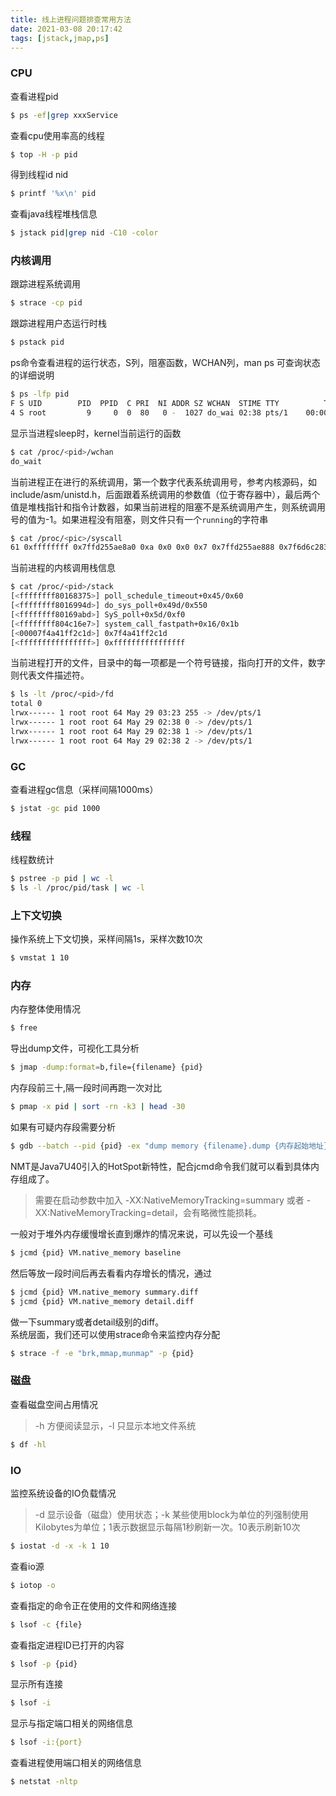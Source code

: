 ```yaml
---
title: 线上进程问题排查常用方法
date: 2021-03-08 20:17:42
tags: [jstack,jmap,ps]
---
```

### CPU
查看进程pid
```bash
$ ps -ef|grep xxxService
```
查看cpu使用率高的线程
```bash
$ top -H -p pid 
```
得到线程id nid  
```bash
$ printf '%x\n' pid 
```
查看java线程堆栈信息
```bash
$ jstack pid|grep nid -C10 -color  
```
### 内核调用
跟踪进程系统调用
```bash
$ strace -cp pid
```
跟踪进程用户态运行时栈
```bash
$ pstack pid
```
ps命令查看进程的运行状态，S列，阻塞函数，WCHAN列，man ps 可查询状态的详细说明
```bash
$ ps -lfp pid
F S UID        PID  PPID  C PRI  NI ADDR SZ WCHAN  STIME TTY          TIME CMD
4 S root         9     0  0  80   0 -  1027 do_wai 02:38 pts/1    00:00:00 /bin/bash
```
显示当进程sleep时，kernel当前运行的函数
```bash
$ cat /proc/<pid>/wchan
do_wait
```
当前进程正在进行的系统调用，第一个数字代表系统调用号，参考内核源码，如include/asm/unistd.h，后面跟着系统调用的参数值（位于寄存器中），最后两个值是堆栈指针和指令计数器，如果当前进程的阻塞不是系统调用产生，则系统调用号的值为-1。如果进程没有阻塞，则文件只有一个`running`的字符串
```bash
$ cat /proc/<pic>/syscall
61 0xffffffff 0x7ffd255ae8a0 0xa 0x0 0x0 0x7 0x7ffd255ae888 0x7f6d6c283dba
```
当前进程的内核调用栈信息
```bash
$ cat /proc/<pid>/stack
[<ffffffff80168375>] poll_schedule_timeout+0x45/0x60
[<ffffffff8016994d>] do_sys_poll+0x49d/0x550
[<ffffffff80169abd>] SyS_poll+0x5d/0xf0
[<ffffffff804c16e7>] system_call_fastpath+0x16/0x1b
[<00007f4a41ff2c1d>] 0x7f4a41ff2c1d
[<ffffffffffffffff>] 0xffffffffffffffff
```
当前进程打开的文件，目录中的每一项都是一个符号链接，指向打开的文件，数字则代表文件描述符。
```bash
$ ls -lt /proc/<pid>/fd
total 0
lrwx------ 1 root root 64 May 29 03:23 255 -> /dev/pts/1
lrwx------ 1 root root 64 May 29 02:38 0 -> /dev/pts/1
lrwx------ 1 root root 64 May 29 02:38 1 -> /dev/pts/1
lrwx------ 1 root root 64 May 29 02:38 2 -> /dev/pts/1
```

### GC
查看进程gc信息（采样间隔1000ms）
```bash
$ jstat -gc pid 1000
```
### 线程
线程数统计  
```bash
$ pstree -p pid | wc -l
$ ls -l /proc/pid/task | wc -l
```
### 上下文切换
操作系统上下文切换，采样间隔1s，采样次数10次
```bash
$ vmstat 1 10
```
### 内存
内存整体使用情况  
```bash
$ free 
```
导出dump文件，可视化工具分析
```bash
$ jmap -dump:format=b,file={filename} {pid}
```
内存段前三十,隔一段时间再跑一次对比  
```bash
$ pmap -x pid | sort -rn -k3 | head -30
```
如果有可疑内存段需要分析  
```bash
$ gdb --batch --pid {pid} -ex "dump memory {filename}.dump {内存起始地址} {内存起始地址}+{内存块大小}"   
```
NMT是Java7U40引入的HotSpot新特性，配合jcmd命令我们就可以看到具体内存组成了。
>需要在启动参数中加入 -XX:NativeMemoryTracking=summary 或者 -XX:NativeMemoryTracking=detail，会有略微性能损耗。  

一般对于堆外内存缓慢增长直到爆炸的情况来说，可以先设一个基线  
```bash
$ jcmd {pid} VM.native_memory baseline  
```
 然后等放一段时间后再去看看内存增长的情况，通过  
```bash
$ jcmd {pid} VM.native_memory summary.diff  
$ jcmd {pid} VM.native_memory detail.diff  
```
 做一下summary或者detail级别的diff。  
 系统层面，我们还可以使用strace命令来监控内存分配  
```bash
$ strace -f -e "brk,mmap,munmap" -p {pid}
```
### 磁盘
查看磁盘空间占用情况
>-h 方便阅读显示，-l 只显示本地文件系统
```bash
$ df -hl
```
### IO
监控系统设备的IO负载情况
>-d 显示设备（磁盘）使用状态；-k 某些使用block为单位的列强制使用Kilobytes为单位；1表示数据显示每隔1秒刷新一次。10表示刷新10次
```bash
$ iostat -d -x -k 1 10  
```
查看io源
```bash
$ iotop -o
```
查看指定的命令正在使用的文件和网络连接  
```bash
$ lsof -c {file} 
```
查看指定进程ID已打开的内容  
```bash
$ lsof -p {pid}
```
显示所有连接  
```bash
$ lsof -i
```
显示与指定端口相关的网络信息  
```bash
$ lsof -i:{port}
```
查看进程使用端口相关的网络信息  
```bash
$ netstat -nltp
```
